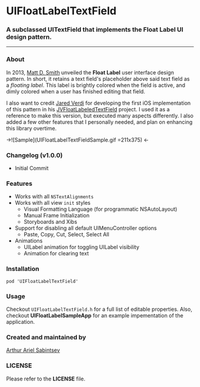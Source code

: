 # UIFloatLabelTextField
### A subclassed UITextField that implements the Float Label UI design pattern. 
___

### About
In 2013, [Matt D. Smith](http://twitter.com/mds) unveiled the **Float Label** user interface design pattern. In short, it retains a text field's placeholder above said text field as a *floating label*. This label is brightly colored when the field is active, and dimly colored when a user has finished editing that field. 

I also want to credit [Jared Verdi](http://twitter.com/jverdi) for developing the first iOS implementation of this pattern in his [JVFloatLabeledTextField](https://github.com/jverdi/JVFloatLabeledTextField) project. I used it as a reference to make this version, but executed many aspects differently. I also added a few other features that I personally needed, and plan on enhancing this library overtime.

->![Sample](UIFloatLabelTextFieldSample.gif =211x375) <-

### Changelog (v1.0.0)
- Initial Commit

### Features
- Works with all `NSTextAlignments`
- Works with all view `init` styles
	- Visual Formatting Language (for programmatic NSAutoLayout)
	- Manual Frame Initialization
	- Storyboards and Xibs
- Support for disabling all default UIMenuController options
	- Paste, Copy, Cut, Select, Select All
- Animations
	- UILabel animation for toggling UILabel visibility
	- Animation for clearing text

### Installation
```
pod 'UIFloatLabelTextField'
```

### Usage
Checkout `UIFloatLabelTextField.h` for a full list of editable properties. Also, checkout **UIFloatLabelSampleApp** for an example impementation of the application.

### Created and maintained by
[Arthur Ariel Sabintsev](http://www.sabintsev.com/) 

### LICENSE
Please refer to the **LICENSE** file.
